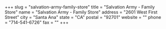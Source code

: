 +++
slug = "salvation-army-family-store"
title = "Salvation Army - Family Store"
name = "Salvation Army - Family Store"
address = "2601 West First Street"
city = "Santa Ana"
state = "CA"
postal = "92701"
website = ""
phone = "714-541-6726"
fax = ""
+++
